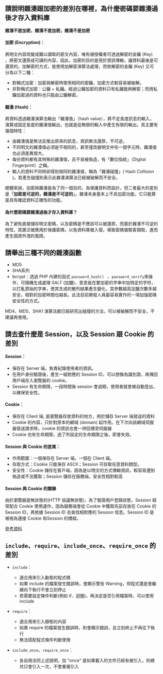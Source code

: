 ## 請說明雜湊跟加密的差別在哪裡，為什麼密碼要雜湊過後才存入資料庫
**雜湊不是加密，雜湊不是加密，雜湊不是加密**  
#### 加密 (Encryption)：  
將明文內容改變成難以讀取的密文內容，唯有被授權者可透過解密的金鑰 (Key) ，將密文還原成可讀的內容，因此，加密的目的是用於資訊傳輸，讓資料最後是可還原的。加解密的方式，是使用加解密演算法處理，而依解密的金鑰 (Key) 又可分為以下二種：
- 對稱式加密：加密與解密時使用相同的密鑰，加密方式較容易被破解。
- 非對稱式加密：公鑰 + 私鑰。經過公鑰加密的資料只有私鑰能夠解密；而用私鑰加密過的資料也只能由公鑰解密。

#### 雜湊 (Hash)： 
將資料透過雜湊演算法輸出「雜湊值」（hash value），將不定長度訊息的輸入，演算成固定長度的雜湊值輸出，也就是從無限的輸入中產生有限的輸出。其主要有幾個特性：  
- 由雜湊值是無法反推出原來的訊息，資訊無法還原，不可逆。
- 不同明文的雜湊值必須是不相同的，甚至僅改變明文中任一個字元時，雜湊值也必須差異很大。
- 每份資料都有其特殊的雜湊值，且不易被偽造，有「數位指紋」（Digital Fingerprint）之稱。
- 輸入的資料不同時卻得到相同的雜湊值，稱為「雜湊碰撞」( Hash Collision )。若產生碰撞則表示此雜湊演算法已經被破解而不安全。

總體來說，加密與雜湊是為了同一個目的，為保護資料而設計。但二者最大的差別是「**加密是可逆的，雜湊是不可逆的**」。雜湊本身基本上不具加密功能，它只能算是具有確認資料正確性的功能。

#### 為什麼密碼要雜湊過後才存入資料庫？
為了避免直接儲存明文密碼，以及密碼是不應該可以被還原，而基於雜湊不可逆的特性，其廣泛被應用於保護密碼，以免資料庫被入侵，導致密碼被駭客擷取，進而產生個資外洩的風險。




## 請舉出三種不同的雜湊函數
- MD5
- SHA系列
- bcrypt：透過 PHP 內建的函式 `password_hash() ` 、`password_verify`來操作，可隨機生成處理 SALT (加鹽)，意思是在要加密的字串中加特定的字符，以打亂原始的字串，使其生成的散列結果產生變化，其參數越高加鹽次數多越安全，相對的加密時間也越長。此法目前開發人員最容易實作的一項加強密碼安全性的方式。

MD4、MD5、SHA1 演算法都已經研究出碰撞的方法，可以被破解而不安全，不建議再使用。


## 請去查什麼是 Session，以及 Session 跟 Cookie 的差別
#### Session：  
- 保存在 Server 端，負責紀錄使用者的資訊。
- 在用戶身份驗證後，產生一組對應的 Session ID，可以想像為識別證，再傳回用戶端存入瀏覽器的 cookie。
- Session 有生命期限，一段時間後 session 會過期，使用者就會被自動登出，以確保安全性。


#### Cookie：  
- 保存在 Client 端, 是瀏覽器存放資料的地方，用於儲存 Server 端發送的資料
- Cookie 的內容，只針對原本的網域 (domain) 起作用。在下次向該網域伺服器發送請求時，cookie 的資訊也會一併回傳至伺服器
- Cookie 也有生命期限，過了所設定的生命期限之後，即會失效。

#### Session 與 Cookie 的差異：
- 作用範圍：一個保存在 Server 端，一個在  Client 端。
- 存取方式：Cookie 只能保存 ASCII；Session 可存取任意資料類型。
- 安全性：Cookie 儲存在客戶端，因為是以明文的方式傳輸資訊，較容易遭到偽造或不法獲取；Session 儲存在服務端，安全性相對較高


#### Session 與 Cookie 的關聯
由於瀏覽器是無狀態的(HTTP 協議無狀態)，為了驗證用戶登錄狀態，Session 經常配合 Cookie 使用運作，因為服務端會從 Cookie 中獲取先前存放在 Cookie 的 Session ID，再依據 Session ID 去查找相對應的 Session 信息。Session ID 是被視為連接 Cookie 和Session 的橋樑。

[參考資料](https://juejin.im/post/5cd9037ee51d456e5c5babca)


##  `include`、`require`、`include_once`、`require_once` 的差別
- `include`：
    - 適合用來引入動態的程式碼
    - 如果 include 的檔案發生錯誤時，會顯示警告 Warning，但程式還是會繼續向下執行不會立刻停止
    - 若需要設定條件判斷(例如 if、迴圈)，再決定是否引用檔案時，可以使用 include
    
- `require`：
    - 適合用來引入靜態的內容
    - 如果 require 的檔案發生錯誤時，則會顯示錯誤，且立刻終止不再往下執行
    - 無法搭配程式條件判斷使用

- `include_once`、`require_once`：
    - 各自用法同上述說明，加 "once" 是如果載入的文件已經有被引入，則總共只會引入一次，不會重複引入
